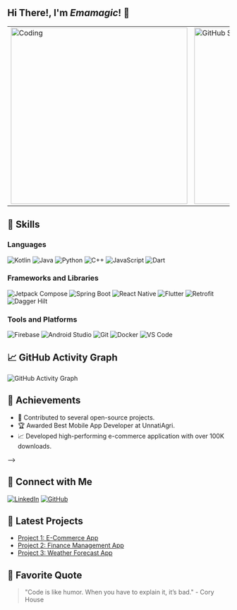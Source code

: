 ## Hi There!, I'm *Emamagic*! :wave:

<div align="center">
  
</div>

<table>
  <tr>
    <td>
      <img src="https://media.giphy.com/media/13HgwGsXF0aiGY/giphy.gif" width="400" alt="Coding">
    </td>
    <td>
      <img src="https://github-readme-stats.vercel.app/api?username=emamagic&show_icons=true&theme=radical" width="400" alt="GitHub Stats">
    </td>
  </tr>
</table>

## 🚀 Skills

### Languages
![Kotlin](https://img.shields.io/badge/-Kotlin-0095D5?logo=kotlin&logoColor=white&style=for-the-badge)
![Java](https://img.shields.io/badge/-Java-007396?logo=java&logoColor=white&style=for-the-badge)
![Python](https://img.shields.io/badge/-Python-3776AB?logo=python&logoColor=white&style=for-the-badge)
![C++](https://img.shields.io/badge/-C++-00599C?logo=cplusplus&logoColor=white&style=for-the-badge)
![JavaScript](https://img.shields.io/badge/-JavaScript-F7DF1E?logo=javascript&logoColor=black&style=for-the-badge)
![Dart](https://img.shields.io/badge/-Dart-0175C2?logo=dart&logoColor=white&style=for-the-badge)

### Frameworks and Libraries
![Jetpack Compose](https://img.shields.io/badge/-Jetpack%20Compose-4285F4?logo=jetpackcompose&logoColor=white&style=for-the-badge)
![Spring Boot](https://img.shields.io/badge/-Spring%20Boot-6DB33F?logo=springboot&logoColor=white&style=for-the-badge)
![React Native](https://img.shields.io/badge/-React%20Native-61DAFB?logo=react&logoColor=black&style=for-the-badge)
![Flutter](https://img.shields.io/badge/-Flutter-02569B?logo=flutter&logoColor=white&style=for-the-badge)
![Retrofit](https://img.shields.io/badge/-Retrofit-00d5a1?logo=retrofit&logoColor=white&style=for-the-badge)
![Dagger Hilt](https://img.shields.io/badge/-Dagger%20Hilt-2e7d32?logo=dagger&logoColor=white&style=for-the-badge)

### Tools and Platforms
![Firebase](https://img.shields.io/badge/-Firebase-FFCA28?logo=firebase&logoColor=black&style=for-the-badge)
![Android Studio](https://img.shields.io/badge/-Android%20Studio-3DDC84?logo=androidstudio&logoColor=white&style=for-the-badge)
![Git](https://img.shields.io/badge/-Git-F05032?logo=git&logoColor=white&style=for-the-badge)
![Docker](https://img.shields.io/badge/-Docker-2496ED?logo=docker&logoColor=white&style=for-the-badge)
![VS Code](https://img.shields.io/badge/-VS%20Code-007ACC?logo=visualstudiocode&logoColor=white&style=for-the-badge)

## 📈 GitHub Activity Graph
![GitHub Activity Graph](https://activity-graph.herokuapp.com/graph?username=atharavmishra&theme=rogue)

## 🏅 Achievements
- 🌟 Contributed to several open-source projects.
- 🏆 Awarded Best Mobile App Developer at UnnatiAgri.
- 📈 Developed high-performing e-commerce application with over 100K downloads.

<!--## 📚 Recent Blog Posts
<!-- BLOG-POST-LIST:START -->

<!--- [How to Build an E-Commerce App with Android](https://medium.com/@atharavmishra/build-e-commerce-app-android-123456)
- [Migrating Codebases from Java to Kotlin](https://medium.com/@atharavmishra/migrating-java-to-kotlin-123456)
- [Integrating Payment Gateways in Android Apps](https://medium.com/@atharavmishra/integrate-payment-gateways-android-123456)
<!-- BLOG-POST-LIST:END --> -->

## 🤝 Connect with Me
[![LinkedIn](https://img.shields.io/badge/-LinkedIn-0A66C2?logo=linkedin&logoColor=white&style=for-the-badge)](linkedin.com/in/atharv-mishra-1149821a9)
[![GitHub](https://img.shields.io/badge/-GitHub-181717?logo=github&logoColor=white&style=for-the-badge)](https://github.com/atharavmishra)

## 📝 Latest Projects
- [Project 1: E-Commerce App](https://github.com/atharavmishra/e-commerce-app)
- [Project 2: Finance Management App](https://github.com/atharavmishra/finance-management-app)
- [Project 3: Weather Forecast App](https://github.com/atharavmishra/weather-forecast-app)

## 🎨 Favorite Quote
> "Code is like humor. When you have to explain it, it’s bad." - Cory House
